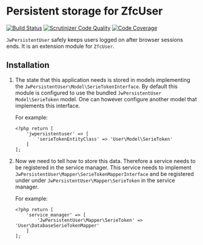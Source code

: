# Persistent storage for ZfcUser

[![Build Status](https://travis-ci.org/JouwWeb/JwPersistentUser.svg?branch=master)](https://travis-ci.org/JouwWeb/JwPersistentUser) [![Scrutinizer Code Quality](https://scrutinizer-ci.com/g/JouwWeb/JwPersistentUser/badges/quality-score.png?b=master)](https://scrutinizer-ci.com/g/JouwWeb/JwPersistentUser/?branch=master) [![Code Coverage](https://scrutinizer-ci.com/g/JouwWeb/JwPersistentUser/badges/coverage.png?b=master)](https://scrutinizer-ci.com/g/JouwWeb/JwPersistentUser/?branch=master)

`JwPersistentUser` safely keeps users logged on after browser sessions ends. It is an extension module for `ZfcUser`.

## Installation

1. The state that this application needs is stored in models implementing the `JwPersistentUser\Model\SerieTokenInterface`. By default this module is configured to use the bundled `JwPersistentUser
   Model\SerieToken` model. One can however configure another model that implements this interface.

   For example:
   ```
   <?php return [
       'jwpersistentuser' => [
           'serieTokenEntityClass' => 'User\Model\SerieToken'
       ]
   ];
   ```

2. Now we need to tell how to store this data. Therefore a service needs to be registered in the service manager. This service needs to implement `JwPersistentUser\Mapper\SerieTokenMapperInterface` and be registered under under `JwPersistentUser\Mapper\SerieToken` in the service manager.

   For example:
   ```
   <?php return [
       'service_manager' => [
           'JwPersistentUser\Mapper\SerieToken' => 'User\DatabaseSerieTokenMapper'
       ]
   ];
   ```